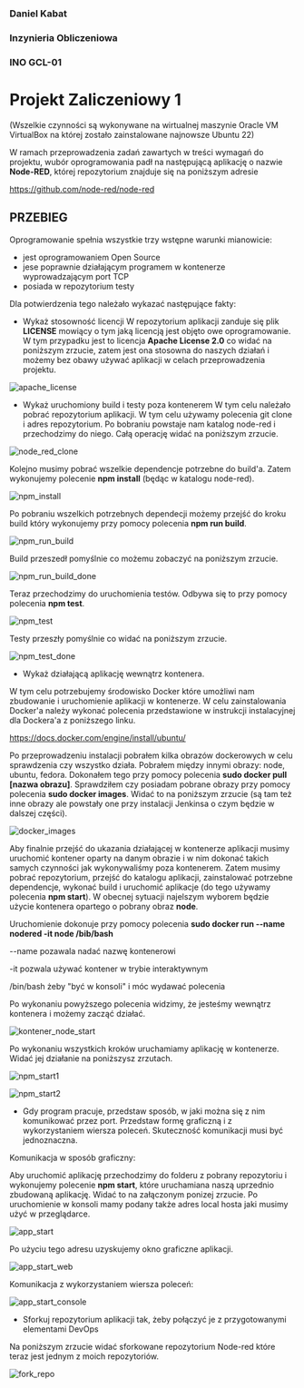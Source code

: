 ### Daniel Kabat
### Inzynieria Obliczeniowa
### INO GCL-01

# Projekt Zaliczeniowy 1

(Wszelkie czynności są wykonywane na wirtualnej maszynie Oracle VM VirtualBox na której zostało zainstalowane najnowsze Ubuntu 22)

W ramach przeprowadzenia zadań zawartych w treści wymagań do projektu, wubór oprogramowania padł na następującą aplikację o nazwie **Node-RED**, której repozytorium znajduje się na poniższym adresie

https://github.com/node-red/node-red


## PRZEBIEG
Oprogramowanie spełnia wszystkie trzy wstępne warunki mianowicie:
- jest oprogramowaniem Open Source
- jese poprawnie działającym programem w kontenerze wyprowadzającym port TCP
- posiada w repozytorium testy

Dla potwierdzenia tego należało wykazać następujące fakty:
- Wykaż stosowność licencji
W repozytorium aplikacji zanduje się plik **LICENSE** mowiący o tym jaką licencją jest objęto owe oprogramowanie. W tym przypadku jest to licencja **Apache License 2.0** co widać na poniższym zrzucie, zatem jest ona stosowna do naszych działań i możemy bez obawy używać aplikacji w celach przeprowadzenia projektu.

![apache_license](https://github.com/InzynieriaOprogramowaniaAGH/MDO2022_S/blob/DK290596_termin2/INO/GCL01/DK290596_termin2/apache_license.png)

- Wykaż uruchomiony build i testy poza kontenerem
W tym celu należało pobrać repozytorium aplikacji. W tym celu używamy polecenia git clone i adres repozytorium. Po bobraniu powstaje nam katalog node-red i przechodzimy do niego. Całą operację widać na poniższym zrzucie.

![node_red_clone](https://github.com/InzynieriaOprogramowaniaAGH/MDO2022_S/blob/DK290596_termin2/INO/GCL01/DK290596_termin2/node_red_clone.png)

Kolejno musimy pobrać wszelkie dependencje potrzebne do build'a. Zatem wykonujemy polecenie **npm install** (będąc w katalogu node-red).

![npm_install](https://github.com/InzynieriaOprogramowaniaAGH/MDO2022_S/blob/DK290596_termin2/INO/GCL01/DK290596_termin2/npm_install.png)

Po pobraniu wszelkich potrzebnych dependecji możemy przejść do kroku build który wykonujemy przy pomocy polecenia **npm run build**.

![npm_run_build](https://github.com/InzynieriaOprogramowaniaAGH/MDO2022_S/blob/DK290596_termin2/INO/GCL01/DK290596_termin2/npm_run_build.png)

Build przeszedł pomyślnie co możemu zobaczyć na poniższym zrzucie.

![npm_run_build_done](https://github.com/InzynieriaOprogramowaniaAGH/MDO2022_S/blob/DK290596_termin2/INO/GCL01/DK290596_termin2/npm_run_build_done.png)

Teraz przechodzimy do uruchomienia testów. Odbywa się to przy pomocy polecenia **npm test**.

![npm_test](https://github.com/InzynieriaOprogramowaniaAGH/MDO2022_S/blob/DK290596_termin2/INO/GCL01/DK290596_termin2/npm_test.png)

Testy przeszły pomyślnie co widać na poniższym zrzucie.

![npm_test_done](https://github.com/InzynieriaOprogramowaniaAGH/MDO2022_S/blob/DK290596_termin2/INO/GCL01/DK290596_termin2/npm_test_done.png)

- Wykaż działającą aplikację wewnątrz kontenera.

W tym celu potrzebujemy środowisko Docker które umożliwi nam zbudowanie i uruchomienie aplikacji w kontenerze. W celu zainstalowania Docker'a należy wykonać polecenia przedstawione w instrukcji instalacyjnej dla Dockera'a z poniższego linku.

https://docs.docker.com/engine/install/ubuntu/

Po przeprowadzeniu instalacji pobrałem kilka obrazów dockerowych w celu sprawdzenia czy wszystko działa. Pobrałem między innymi obrazy: node, ubuntu, fedora. Dokonałem tego przy pomocy polecenia **sudo docker pull [nazwa obrazu]**. Sprawdziłem czy posiadam pobrane obrazy przy pomocy polecenia **sudo docker images**. Widać to na poniższym zrzucie (są tam też inne obrazy ale powstały one przy instalacji Jenkinsa o czym będzie w dalszej części).

![docker_images](https://github.com/InzynieriaOprogramowaniaAGH/MDO2022_S/blob/DK290596_termin2/INO/GCL01/DK290596_termin2/docker_iamges.png)


Aby finalnie przejść do ukazania działającej w kontenerze aplikacji musimy uruchomić kontener oparty na danym obrazie i w nim dokonać takich samych czynności jak wykonywaliśmy poza kontenerem. Zatem musimy pobrać repozytorium, przejść do katalogu aplikacji, zainstalować potrzebne dependencje, wykonać build i uruchomić aplikacje (do tego używamy polecenia **npm start**).
W obecnej sytuacji najelszym wyborem będzie użycie kontenera opartego o pobrany obraz **node**.

Uruchomienie dokonuje przy pomocy polecenia 
**sudo docker run --name nodered -it node /bib/bash**

--name pozawala nadać nazwę kontenerowi

-it pozwala używać kontener w trybie interaktywnym

/bin/bash żeby "być w konsoli" i móc wydawać polecenia

Po wykonaniu powyższego polecenia widzimy, że jesteśmy wewnątrz kontenera i możemy zacząć działać.

![kontener_node_start](https://github.com/InzynieriaOprogramowaniaAGH/MDO2022_S/blob/DK290596_termin2/INO/GCL01/DK290596_termin2/kontener_node_start.png)

Po wykonaniu wszystkich kroków uruchamiamy aplikację w kontenerze. Widać jej działanie na poniższysz zrzutach.

![npm_start1](https://github.com/InzynieriaOprogramowaniaAGH/MDO2022_S/blob/DK290596_termin2/INO/GCL01/DK290596_termin2/npm_start1.png)

![npm_start2](https://github.com/InzynieriaOprogramowaniaAGH/MDO2022_S/blob/DK290596_termin2/INO/GCL01/DK290596_termin2/npm_start2.png)


- Gdy program pracuje, przedstaw sposób, w jaki można się z nim komunikować przez port. Przedstaw formę graficzną i z wykorzystaniem wiersza poleceń. Skuteczność komunikacji musi być jednoznaczna.

Komunikacja w sposób graficzny:

Aby uruchomić aplikację przechodzimy do folderu z pobrany repozytoriu i wykonujemy polecenie **npm start**, które uruchamiana naszą uprzednio zbudowaną aplikację. Widać to na załączonym ponizej zrzucie. Po uruchomienie w konsoli mamy podany także adres local hosta jaki musimy użyć w przeglądarce.

![app_start]()

Po użyciu tego adresu uzyskujemy okno graficzne aplikacji.

![app_start_web]()

Komunikacja z wykorzystaniem wiersza poleceń:

![app_start_console]()


- Sforkuj repozytorium aplikacji tak, żeby połączyć je z przygotowanymi elementami DevOps

Na poniższym zrzucie widać sforkowane repozytorium Node-red które teraz jest jednym z moich repozytoriów.

![fork_repo]()



